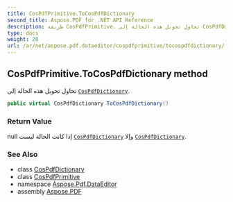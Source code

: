 ```yaml
---
title: CosPdfPrimitive.ToCosPdfDictionary
second_title: Aspose.PDF for .NET API Reference
description: طريقة CosPdfPrimitive. تحاول تحويل هذه الحالة إلى CosPdfDictionary
type: docs
weight: 20
url: /ar/net/aspose.pdf.dataeditor/cospdfprimitive/tocospdfdictionary/
---
```

## CosPdfPrimitive.ToCosPdfDictionary method

تحاول تحويل هذه الحالة إلى [`CosPdfDictionary`](../../cospdfdictionary/).

```csharp
public virtual CosPdfDictionary ToCosPdfDictionary()
```

### Return Value

null إذا كانت الحالة ليست [`CosPdfDictionary`](../../cospdfdictionary/) وإلا [`CosPdfDictionary`](../../cospdfdictionary/).

### See Also

* class [CosPdfDictionary](../../cospdfdictionary/)
* class [CosPdfPrimitive](../)
* namespace [Aspose.Pdf.DataEditor](../../../aspose.pdf.dataeditor/)
* assembly [Aspose.PDF](../../../)